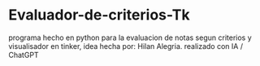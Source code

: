 # Evaluador-de-criterios-Tk
programa hecho en python para la evaluacion de notas segun criterios y visualisador en tinker, idea hecha por: Hilan Alegria. realizado con IA / ChatGPT
